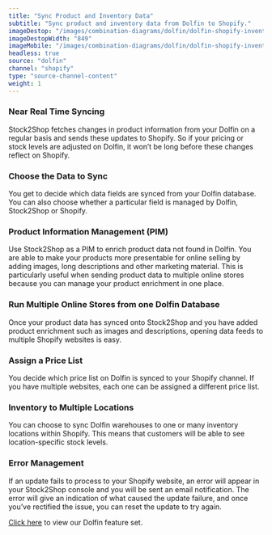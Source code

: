 ```yaml
---
title: "Sync Product and Inventory Data"
subtitle: "Sync product and inventory data from Dolfin to Shopify."
imageDestop: "/images/combination-diagrams/dolfin/dolfin-shopify-inventory.svg"
imageDestopWidth: "849"
imageMobile: "/images/combination-diagrams/dolfin/dolfin-shopify-inventory.svg"
headless: true
source: "dolfin"
channel: "shopify"
type: "source-channel-content"
weight: 1
---
```


### Near Real Time Syncing
Stock2Shop fetches changes in product information from your Dolfin on a regular basis and sends these updates to Shopify. So if your pricing or stock levels are adjusted on Dolfin, it won’t be long before these changes reflect on Shopify.

### Choose the Data to Sync
You get to decide which data fields are synced from your Dolfin database. You can also choose whether a particular field is managed by Dolfin, Stock2Shop or Shopify.

### Product Information Management (PIM)
Use Stock2Shop as a PIM to enrich product data not found in Dolfin. You are able to make your products more presentable for online selling by adding images, long descriptions and other marketing material. This is particularly useful when sending product data to multiple online stores because you can manage your product enrichment in one place.

### Run Multiple Online Stores from one Dolfin Database
Once your product data has synced onto Stock2Shop and you have added product enrichment such as images and descriptions, opening data feeds to multiple Shopify websites is easy.

### Assign a Price List
You decide which price list on Dolfin is synced to your Shopify channel. If you have multiple websites, each one can be assigned a different price list.

### Inventory to Multiple Locations
You can choose to sync Dolfin warehouses to one or many inventory locations within Shopify. This means that customers will be able to see location-specific stock levels.

### Error Management
If an update fails to process to your Shopify website, an error will appear in your Stock2Shop console and you will be sent an email notification. The error will give an indication of what caused the update failure, and once you’ve rectified the issue, you can reset the update to try again.

[Click here](/help/features/dolfin/ "Dolfin Features") to view our Dolfin feature set.